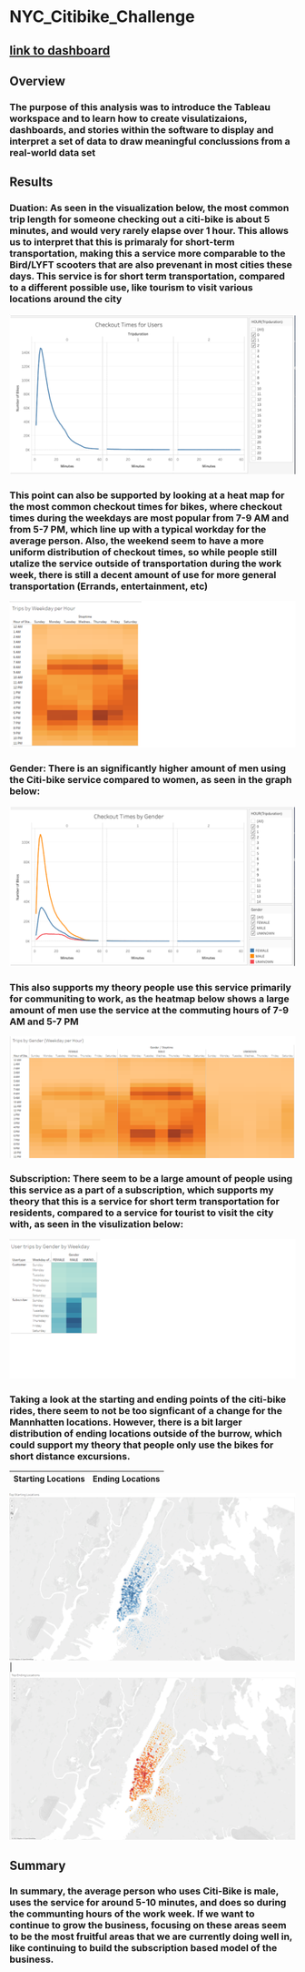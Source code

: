 # NYC_Citibike_Challenge
## [link to dashboard](https://public.tableau.com/app/profile/jack.madden1367/viz/CitiBikeTableauAssignment/Story1)
## Overview
### The purpose of this analysis was to introduce the Tableau workspace and to learn how to create visulatizaions, dashboards, and stories within the software to display and interpret a set of data to draw meaningful conclussions from a real-world data set
## Results
### Duation: As seen in the visualization below, the most common trip length for someone checking out a citi-bike is about 5 minutes, and would very rarely elapse over 1 hour. This allows us to interpret that this is primaraly for short-term transportation, making this a service more comparable to the Bird/LYFT scooters that are also prevenant in most cities these days. This service is for short term transportation, compared to a different possible use, like tourism to visit various locations around the city
![viz 1](/Mod14viz/viz1.png)
### This point can also be supported by looking at a heat map for the most common checkout times for bikes, where checkout times during the weekdays are most popular from 7-9 AM and from 5-7 PM, which line up with a typical workday for the average person. Also, the weekend seem to have a more uniform distribution of checkout times, so while people still utalize the service outside of transportation during the work week, there is still a decent amount of use for more general transportation (Errands, entertainment, etc)
![viz 3](/Mod14viz/viz3.png)
### Gender: There is an significantly higher amount of men using the Citi-bike service compared to women, as seen in the graph below:
![viz 2](/Mod14viz/viz2.png)
### This also supports my theory people use this service primarily for communiting to work, as the heatmap below shows a large amount of men use the service at the commuting hours of 7-9 AM and 5-7 PM
![viz 4](/Mod14viz/viz4.png)
### Subscription: There seem to be a large amount of people using this service as a part of a subscription, which supports my theory that this is a service for short term transportation for residents, compared to a service for tourist to visit the city with, as seen in the visulization below: 
![viz 5](/Mod14viz/viz5.png)
### Taking a look at the starting and ending points of the citi-bike rides, there seem to not be too signficant of a change for the Mannhatten locations. However, there is a bit larger distribution of ending locations outside of the burrow, which could support my theory that people only use the bikes for short distance excursions.
Starting Locations                    | Ending Locations                   
:------------------------------------:|:--------------------------------------:
![viz 6](/Mod14viz/viz6.png)            
| ![viz 7](/Mod14viz/viz7.png)
## Summary
### In summary, the average person who uses Citi-Bike is male, uses the service for around 5-10 minutes, and does so during the communting hours of the work week. If we want to continue to grow the business, focusing on these areas seem to be the most fruitful areas that we are currently doing well in, like continuing to build the subscription based model of the business. 
